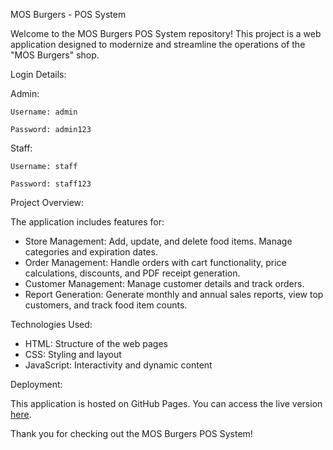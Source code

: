 MOS Burgers - POS System

Welcome to the MOS Burgers POS System repository! This project is a web application designed to modernize and streamline the operations of the "MOS Burgers" shop.

Login Details:

Admin:

    Username: admin

    Password: admin123

Staff:

    Username: staff

    Password: staff123


Project Overview:

The application includes features for:
- Store Management: Add, update, and delete food items. Manage categories and expiration dates.
- Order Management: Handle orders with cart functionality, price calculations, discounts, and PDF receipt generation.
- Customer Management: Manage customer details and track orders.
- Report Generation: Generate monthly and annual sales reports, view top customers, and track food item counts.

Technologies Used:

- HTML: Structure of the web pages
- CSS: Styling and layout
- JavaScript: Interactivity and dynamic content

Deployment:

This application is hosted on GitHub Pages. You can access the live version [here](https://shamax1999.github.io/BurgerShop/).


Thank you for checking out the MOS Burgers POS System!

